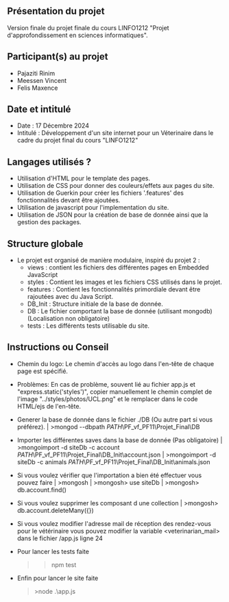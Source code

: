 ## Présentation du projet
Version finale du projet finale du cours LINFO1212 "Projet d'approfondissement en sciences informatiques".

## Participant(s) au projet
+ Pajaziti Rinim
+ Meessen Vincent
+ Felis Maxence

## Date et intitulé 
+ Date : 17 Décembre 2024
+ Intitulé : Développement d'un site internet pour un Véterinaire dans le cadre du projet final du cours "LINFO1212"

## Langages utilisés ?
+ Utilisation d'HTML pour le template des pages.
+ Utilisation de CSS pour donner des couleurs/effets aux pages du site.
+ Utilisation de Guerkin pour créer les fichiers '.features' des fonctionnalités devant être ajoutées.
+ Utilisation de javascript pour l'implementation du site.
+ Utilisation de JSON pour la création de base de donnée ainsi que la gestion des packages.


## Structure globale
+ Le projet est organisé de manière modulaire, inspiré du projet 2 :
    + views : contient les fichiers des différentes pages en Embedded JavaScript
    + styles : Contient les images et les fichiers CSS utilisés dans le projet. 
    + features : Contient les fonctionnalités primordiale devant être rajoutées avec du Java Script.
    + DB_Init : Structure initiale de la base de donnée.
    + DB : Le fichier comportant la base de donnée (utilisant mongodb) (Localisation non obligatoire)
    + tests : Les différents tests utilisable du site.

## Instructions ou Conseil
+ Chemin du logo: Le chemin d'accès au logo dans l'en-tête de chaque page est spécifié.
+ Problèmes: En cas de problème, souvent lié au fichier app.js et "express.static('styles')", copier manuellement le chemin complet de l'image "../styles/photos/UCL.png" et le remplacer dans le code HTML/ejs de l'en-tête.

+ Generer la base de donnée dans le fichier ./DB (Ou autre part si vous préférez).
|    >mongod --dbpath *PATH*\PF_vf_PF11\Projet_Final\DB

+ Importer les différentes saves dans la base de donnée (Pas obligatoire)
|    >mongoimport -d siteDb -c account *PATH*\PF_vf_PF11\Projet_Final\DB_Init\account.json
|    >mongoimport -d siteDb -c animals *PATH*\PF_vf_PF11\Projet_Final\DB_Init\animals.json

+ Si vous voulez vérifier que l'importation a bien été effectuer vous pouvez faire
|    >mongosh
|    >mongosh> use siteDb
|    >mongosh> db.account.find()

+ Si vous voulez supprimer les composant d une collection
|    >mongosh> db.account.deleteMany({})

+ Si vous voulez modifier l'adresse mail de réception des rendez-vous pour le vétérinaire vous pouvez modifier la variable <veterinarian_mail> dans le fichier /app.js ligne 24

+ Pour lancer les tests faite
    >>npm test

+ Enfin pour lancer le site faite
    >\>node .\app.js
